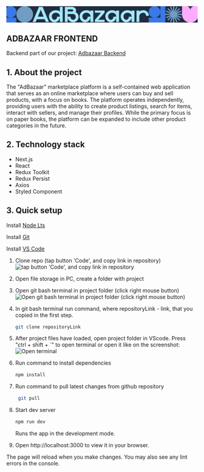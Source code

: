 <img src="./public/backgrounds/addbazaar-logo.jpg" align="center" alt="Team Challenge. AdBazaar project">

## ADBAZAAR FRONTEND

Backend part of our project: [Adbazaar Backend](https://github.com/MinoUni/adbazaar)

## 1. About the project

The "AdBazaar" marketplace platform is a self-contained web application that serves as an online marketplace where users can buy and sell products, with a focus on books. The platform operates independently, providing users with the ability to create product listings, search for items, interact with sellers, and manage their profiles. While the primary focus is on paper books, the platform can be expanded to include other product categories in the future.

## 2. Technology stack

- Next.js
- React
- Redux Toolkit
- Redux Persist
- Axios
- Styled Component

## 3. Quick setup

Install [Node Lts](https://nodejs.org/)

Install [Git](https://git-scm.com/downloads)

Install [VS Code](https://code.visualstudio.com/download)

1. Clone repo (tap button 'Code', and copy link in repository)
   ![tap button 'Code', and copy link in repository](image-1.png)

2. Open file storage in PC, create a folder with project

3. Open git bash terminal in project folder (click right mouse button)
   ![Open git bash terminal in project folder (click right mouse button)](image-2.png)

4. In git bash terminal run command, where repositoryLink - link, that you copied in the first step.

   ```bash
   git clone repositoryLink
   ```

5. After project files have loaded, open project folder in VScode.
   Press "ctrl + shift + `" to open terminal or open it like on the screenshot:
   ![Open terminal](image-3.png)

6. Run command to install dependencies

   ```bash
   npm install
   ```

7. Run command to pull latest changes from github repository

   ```bash
    git pull
   ```

8. Start dev server

   ```bash
   npm run dev
   ```

   Runs the app in the development mode.

9. Open http://localhost:3000 to view it in your browser.

The page will reload when you make changes.
You may also see any lint errors in the console.
